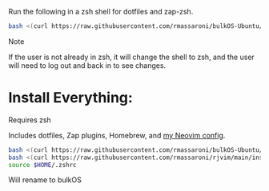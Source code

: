 Run the following in a zsh shell for dotfiles and zap-zsh. 

```bash
bash <(curl https://raw.githubusercontent.com/rmassaroni/bulkOS-Ubuntu/main/install.sh); source $HOME/.zshrc
```

> [!NOTE]
> If the user is not already in zsh, it will change the shell to zsh, and the user will need to log out and back in to see changes.


# Install Everything:
Requires zsh

Includes dotfiles, Zap plugins, Homebrew, and [my Neovim config](https://github.com/rmassaroni/rjvim).
```bash
bash <(curl https://raw.githubusercontent.com/rmassaroni/bulkOS-Ubuntu/main/install.sh); 
bash <(curl https://raw.githubusercontent.com/rmassaroni/rjvim/main/install.sh); 
source $HOME/.zshrc
```

Will rename to bulkOS
